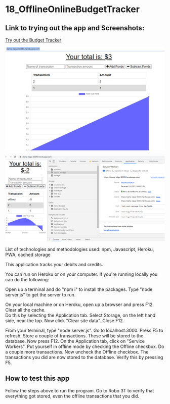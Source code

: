 # 18_OfflineOnlineBudgetTracker

## Link to trying out the app and Screenshots:
[Try out the Budget Tracker](https://damp-taiga-60393.herokuapp.com/)

![budget](https://github.com/MarioThompson0010/18_OfflineOnlineBudgetTracker/blob/main/screenshots/budget.PNG)

![Offline](https://github.com/MarioThompson0010/18_OfflineOnlineBudgetTracker/blob/main/screenshots/Offliner.PNG)


List of technologies and methodologies used:  npm, Javascript, Heroku, PWA, cached storage


This application tracks your debits and credits.

You can run on Heroku or on your computer. If you're running locally you can do the following:

Open up a terminal and do "npm i" to install the packages. Type "node server.js" to get the server to run.

On your local machine or on Heroku, open up a browser and press F12.  Clear all the cache.  
Do this by selecting the Application tab.  Select Storage, on the left hand side, near the top.  Now click "Clear site data". Close F12.

From your terminal, type "node server.js".  Go to localhost:3000. Press F5 to refresh.  Store a couple of transactions. These will be stored to the database.  Now press F12.  On the Application tab, click on "Service Workers".  Put yourself in offline mode by checking the Offline checkbox.  Do a couple more transactions.  Now uncheck the Offline checkbox.  The transactions you did are now stored to the database.  Verify this by pressing F5.

## How to test this app

Follow the steps above to run the program.  Go to Robo 3T to verify that everything got stored, even the offline transactions that you did.

